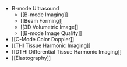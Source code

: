 - B-mode Ultrasound
	- [[B-mode Imaging]]
	- [[Beam Forming]]
	- [[3D Volumetric Image]]
	- [[B-mode Image Quality]]
- [[C-Mode Color Doppler]]
- [[THI Tissue Harmonic Imaging]]
- [[DTHI Differential Tissue Harmonic Imaging]]
- [[Elastography]]